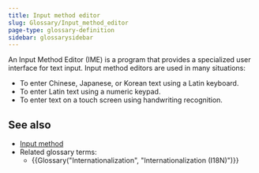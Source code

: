 ```yaml
---
title: Input method editor
slug: Glossary/Input_method_editor
page-type: glossary-definition
sidebar: glossarysidebar
---
```


An Input Method Editor (IME) is a program that provides a specialized user interface for text input. Input method editors are used in many situations:

- To enter Chinese, Japanese, or Korean text using a Latin keyboard.
- To enter Latin text using a numeric keypad.
- To enter text on a touch screen using handwriting recognition.

## See also

- [Input method](https://en.wikipedia.org/wiki/Input_method)
- Related glossary terms:
  - {{Glossary("Internationalization", "Internationalization (I18N)")}}
